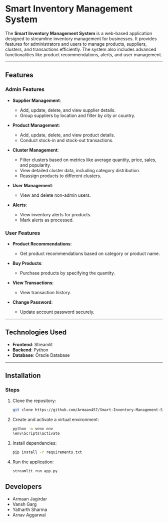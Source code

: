 # Smart Inventory Management System

The **Smart Inventory Management System** is a web-based application designed to streamline inventory management for businesses. It provides features for administrators and users to manage products, suppliers, clusters, and transactions efficiently. The system also includes advanced functionalities like product recommendations, alerts, and user management.

---

## Features

### Admin Features
- **Supplier Management**:
  - Add, update, delete, and view supplier details.
  - Group suppliers by location and filter by city or country.

- **Product Management**:
  - Add, update, delete, and view product details.
  - Conduct stock-in and stock-out transactions.

- **Cluster Management**:
  - Filter clusters based on metrics like average quantity, price, sales, and popularity.
  - View detailed cluster data, including category distribution.
  - Reassign products to different clusters.

- **User Management**:
  - View and delete non-admin users.

- **Alerts**:
  - View inventory alerts for products.
  - Mark alerts as processed.

### User Features
- **Product Recommendations**:
  - Get product recommendations based on category or product name.

- **Buy Products**:
  - Purchase products by specifying the quantity.

- **View Transactions**:
  - View transaction history.

- **Change Password**:
  - Update account password securely.

---

## Technologies Used

- **Frontend**: Streamlit
- **Backend**: Python
- **Database**: Oracle Database

---

## Installation 

### Steps
1. Clone the repository:
   ```bash
   git clone https://github.com/Armaan457/Smart-Inventory-Management-System.git
   ```

2. Create and activate a virtual environment:
   ```bash
   python -m venv env
   \env\Scripts\activate
   ```

3. Install dependencies:
   ```bash
   pip install -r requirements.txt
   ```

4. Run the application:
   ```bash
   streamlit run app.py
   ```

## Developers
- Armaan Jagirdar
- Vansh Garg
- Yatharth Sharma
- Arnav Aggarwal